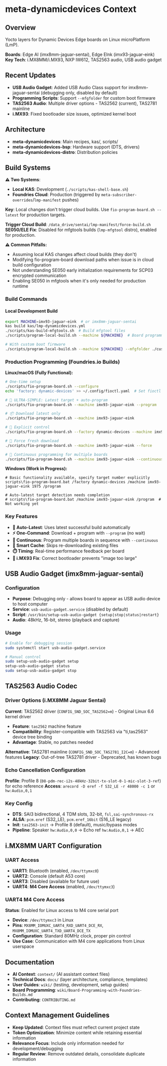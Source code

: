 # meta-dynamicdevices Context

## Overview
Yocto layers for Dynamic Devices Edge boards on Linux microPlatform (LmP).

**Boards**: Edge AI (imx8mm-jaguar-sentai), Edge EInk (imx93-jaguar-eink)
**Key Tech**: i.MX8MM/i.MX93, NXP IW612, TAS2563 audio, USB audio gadget

## Recent Updates
- **USB Audio Gadget**: Added USB Audio Class support for imx8mm-jaguar-sentai (debugging only, disabled by default)
- **Programming Scripts**: Support `--mfgfolder` for custom boot firmware
- **TAS2563 Audio**: Multiple driver options - TAS2562 (current), TAS2781 mainline
- **i.MX93**: Fixed bootloader size issues, optimized kernel boot

## Architecture
- **meta-dynamicdevices**: Main recipes, kas/, scripts/
- **meta-dynamicdevices-bsp**: Hardware support (DTS, drivers)
- **meta-dynamicdevices-distro**: Distribution policies

## Build Systems

**⚠️ Two Systems**: 
- **Local KAS**: Development (`./scripts/kas-shell-base.sh`)
- **Foundries Cloud**: Production (triggered by `meta-subscriber-overrides`/`lmp-manifest` pushes)

**Key**: Local changes don't trigger cloud builds. Use `fio-program-board.sh --latest` for production targets.

**Trigger Cloud Build**: `/data_drive/sentai/lmp-manifest/force-build.sh`
**SE050/ELE Fix**: Disabled for mfgtools builds (`lmp-mfgtool` distro), enabled for production.

**⚠️ Common Pitfalls:**
- Assuming local KAS changes affect cloud builds (they don't)
- Modifying fio-program-board download paths when issue is in cloud build configuration
- Not understanding SE050 early initialization requirements for SCP03 encrypted communication
- Enabling SE050 in mfgtools when it's only needed for production runtime

### Build Commands

#### Local Development Build
```bash
export MACHINE=imx93-jaguar-eink  # or imx8mm-jaguar-sentai
kas build kas/lmp-dynamicdevices.yml
./scripts/kas-build-mfgtools.sh  # Build mfgtool files
./scripts/program-local-build.sh --machine ${MACHINE}  # Board programming

# With custom boot firmware
./scripts/program-local-build.sh --machine ${MACHINE} --mfgfolder ./custom-boot-files
```

### Production Programming (Foundries.io Builds)

**Linux/macOS (Fully Functional):**
```bash
# One-time setup
./scripts/fio-program-board.sh --configure
echo 'factory: dynamic-devices' >> ~/.config/fioctl.yaml  # Set fioctl default

# 🚀 ULTRA-SIMPLE: Latest target + auto-program
./scripts/fio-program-board.sh --machine imx93-jaguar-eink --program

# 📦 Download latest only
./scripts/fio-program-board.sh --machine imx93-jaguar-eink

# 🎯 Explicit control
./scripts/fio-program-board.sh --factory dynamic-devices --machine imx93-jaguar-eink 1975

# 💾 Force fresh download
./scripts/fio-program-board.sh --machine imx93-jaguar-eink --force

# 🔄 Continuous programming for multiple boards
./scripts/fio-program-board.sh --machine imx93-jaguar-eink --continuous
```

**Windows (Work in Progress):**
```batch
# Basic functionality available, specify target number explicitly
scripts\fio-program-board.bat /factory dynamic-devices /machine imx93-jaguar-eink 1975 /program

# Auto-latest target detection needs completion
# scripts\fio-program-board.bat /machine imx93-jaguar-eink /program  # Not working yet
```

### Key Features
- **🎯 Auto-Latest**: Uses latest successful build automatically
- **⚡ One-Command**: Download + program with `--program` (no wait)
- **🔄 Continuous**: Program multiple boards in sequence with `--continuous`
- **💾 Smart Cache**: Skips re-downloading existing files
- **⏱️ Timing**: Real-time performance feedback per board
- **🔧 i.MX93 Fix**: Correct bootloader prevents "image too large"

## USB Audio Gadget (imx8mm-jaguar-sentai)

### Configuration
- **Purpose**: Debugging only - allows board to appear as USB audio device to host computer
- **Service**: `usb-audio-gadget.service` (disabled by default)
- **Script**: `/usr/bin/setup-usb-audio-gadget {setup|stop|status|restart}`
- **Audio**: 48kHz, 16-bit, stereo (playback and capture)

### Usage
```bash
# Enable for debugging session
sudo systemctl start usb-audio-gadget.service

# Manual control
sudo setup-usb-audio-gadget setup
setup-usb-audio-gadget status
sudo setup-usb-audio-gadget stop
```

## TAS2563 Audio Codec

### Driver Options (i.MX8MM Jaguar Sentai)
**Current**: TAS2562 driver (`CONFIG_SND_SOC_TAS2562=m`) - Original Linux 6.6 kernel driver
- **Feature**: `tas2562` machine feature
- **Compatibility**: Register-compatible with TAS2563 via "ti,tas2563" device tree binding
- **Advantage**: Stable, no patches needed

**Alternative**: TAS2781 mainline (`CONFIG_SND_SOC_TAS2781_I2C=m`) - Advanced features
**Legacy**: Out-of-tree TAS2781 driver - Deprecated, has known bugs

### Echo Cancellation Configuration
**Profile**: Profile 8 (`08-pdm-rec-i2s-48kHz-32bit-tx-slot-0-1-mic-slot-3-ref`) for echo reference
**Access**: `arecord -D eref -f S32_LE -r 48000 -c 1` or `hw:Audio,0,1`

### Key Config
- **DTS**: SAI3 bidirectional, 4 TDM slots, 32-bit, `fsl,sai-synchronous-rx`
- **ALSA**: `pcm.eref` (S32_LE), `pcm.eref_16bit` (S16_LE legacy)
- **Init**: `tas2563-init` → Profile 8 (default), music/bypass modes
- **Pipeline**: Speaker `hw:Audio,0,0` → Echo ref `hw:Audio,0,1` → AEC

## i.MX8MM UART Configuration

### UART Access
- **UART1**: Bluetooth (enabled, `/dev/ttymxc0`)
- **UART2**: Console (default A53 core)
- **UART3**: Disabled (available for future use)
- **UART4**: **M4 Core Access** (enabled, `/dev/ttymxc3`)

### UART4 M4 Core Access
**Status**: Enabled for Linux access to M4 core serial port
- **Device**: `/dev/ttymxc3` in Linux
- **Pins**: `MX8MM_IOMUXC_UART4_RXD_UART4_DCE_RX`, `MX8MM_IOMUXC_UART4_TXD_UART4_DCE_TX`
- **Configuration**: Standard 80MHz clock, proper pin control
- **Use Case**: Communication with M4 core applications from Linux userspace

## Documentation
- **AI Context**: `context/` (AI assistant context files)
- **Technical Docs**: `docs/` (layer architecture, compliance, templates)
- **User Guides**: `wiki/` (testing, development, setup guides)
- **Board Programming**: `wiki/Board-Programming-with-Foundries-Builds.md`
- **Contributing**: `CONTRIBUTING.md`

## Context Management Guidelines
- **Keep Updated**: Context files must reflect current project state
- **Token Optimization**: Minimize content while retaining essential information
- **Relevance Focus**: Include only information needed for development/debugging
- **Regular Review**: Remove outdated details, consolidate duplicate information